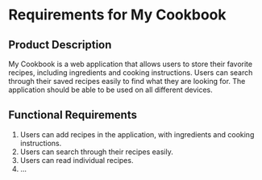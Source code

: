 # Requirements for My Cookbook

## Product Description

My Cookbook is a web application that allows users to store their favorite recipes, including ingredients and cooking instructions. Users can search through their saved recipes easily to find what they are looking for. The application should be able to be used on all different devices.

## Functional Requirements

1. Users can add recipes in the application, with ingredients and cooking instructions.
2. Users can search through their recipes easily.
3. Users can read individual recipes.
4. ...
